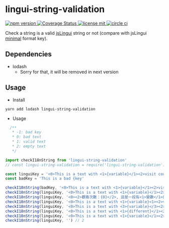 # lingui-string-validation
<p>
  <a href="https://badge.fury.io/js/lingui-string-validation">
    <img
      alt="npm version"
      src="https://badge.fury.io/js/lingui-string-validation.svg"
    />
  </a>
  <a href="https://coveralls.io/github/purepennons/lingui-string-validation?branch=master">
    <img src="https://coveralls.io/repos/github/purepennons/lingui-string-validation/badge.svg" alt="Coverage Status" />
  </a>
  <a href="https://github.com/purepennons/lingui-string-validation/blob/master/LICENSE">
    <img
      alt="license mit"
      src="https://img.shields.io/badge/License-MIT-blue.svg"
    />
  </a>
  <a href="https://circleci.com/gh/purepennons/lingui-string-validation/tree/master">
    <img
      alt="circle ci"
      src="https://circleci.com/gh/purepennons/lingui-string-validation/tree/master.svg?style=svg"
    />
  </a>
</p>

Check a string is a valid [jsLingui](https://github.com/lingui/js-lingui) string or not (compare with jsLingui [minimal](https://lingui.github.io/js-lingui/ref/lingui-conf.html#minimal) format key).

## Dependencies
- lodash
  - Sorry for that, it will be removed in next version

## Usage
- Install
```shell
yarn add lodash lingui-string-validation
```

- Usage
```js
  /**
   * -1: bad key
   * 0: bad text
   * 1: valid text
   * 2: empty text
   */

import checkI18nString from 'lingui-string-validation'
// const lingui-string-validation = require('lingui-string-validation').default

const linguiKey = '<0>This is a text with <1>{variable}</1><2>visit counts: {0}</2></0>'
const badKey = 'This is a bad {key'

checkI18nString(badKey, '<0>This is a text with <1>{variable}</1><2>visit counts: {0}</2></0>') // -1
checkI18nString(linguiKey, '<0>This is a text with <1>{variable}</1><2>visit counts: {0}</2></0>') // 1
checkI18nString(linguiKey, '<0><2>觀看次數：{0}</2>, 這是一段有<1>變數</1>的文字</0>') // 1
checkI18nString(linguiKey, '<0>This is a text with <1>{variable}<1><2>visit counts: {0}</2></0>') // 0
checkI18nString(linguiKey, '<0>This is a text with <3>{variable}</3><2>visit counts: {0}</2></0>') // 0
checkI18nString(linguiKey, '<0>This is a text with <1>{different}</1><2>visit counts: {0}</2></0>') // 0
checkI18nString(linguiKey, '<0>This is a text with <1>{variable}</1><2>visit counts: 0}</2></0>') // 0
checkI18nString(linguiKey, '') // 2
```

